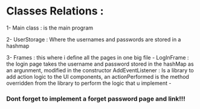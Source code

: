 # Classes Relations : 
1- Main class : is the main program 

2- UserStorage : Where the usernames and passwords are stored in a hashmap 

3- Frames : this where i define all the pages in one big file
    - LogInFrame : the login page takes the username and password stored in the hashMap as an argunment, modified in the constructor
    AddEventListener : Is a library to add action logic to the UI components, an actionPerformed is the method overridden from the library
    to perform the logic that u implement 
    - 


### Dont forget to implement a forget password page and link!!!